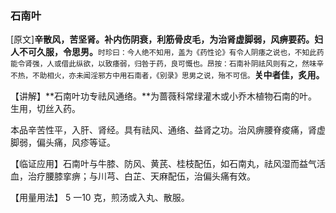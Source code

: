 ### **石南叶**

[原文]**辛散风，苦坚肾。补内伤阴衰，利筋骨皮毛，为治肾虚脚弱，风痹要药。妇人不可久服，令思男。**<small>时珍曰：今人绝不知用，盖为《药性论》有令人阴痿之说也，不知此药能令肾强，人或借此纵欲，以致痿弱，归咎于药，良可慨也。昂按：石南补阴祛风则有之，然味辛不热，不助相火，亦未闻淫邪方中用石南者，《别录》思男之说，殆不可信。</small>**关中者佳，炙用。**

【讲解】**石南叶功专祛风通络。**为蔷薇科常绿灌木或小乔木植物石南的叶。生用，切丝入药。

本品辛苦性平，入肝、肾经。具有祛风、通络、益肾之功。治风痹腰脊痠痛，肾虚脚弱，偏头痛，风疹等证。

【临证应用】石南叶与牛膝、防风、黄芪、桂枝配伍，如石南丸，祛风湿而益气活血，治疗腰膝挛痹；与川芎、白芷、天麻配伍，治偏头痛有效。

【用量用法】 5 一10 克，煎汤或入丸、散服。
